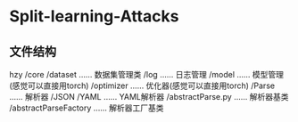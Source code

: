 # Split-learning-Attacks

## 文件结构
hzy
/core
  /dataset …… 数据集管理类
  /log …… 日志管理
  /model …… 模型管理(感觉可以直接用torch)
  /optimizer …… 优化器(感觉可以直接用torch)
/Parse …… 解析器
  /JSON
  /YAML …… YAML解析器
  /abstractParse.py …… 解析器基类
  /abstractParseFactory …… 解析器工厂基类
